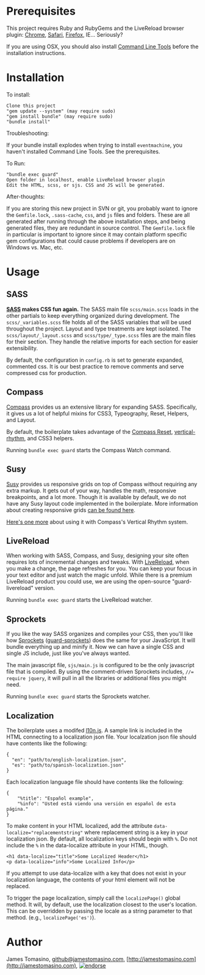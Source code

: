 Prerequisites
=============

This project requires Ruby and RubyGems and the LiveReload browser plugin: [Chrome](https://chrome.google.com/webstore/detail/jnihajbhpnppcggbcgedagnkighmdlei), [Safari](https://github.com/downloads/mockko/livereload/LiveReload-1.6.2.safariextz), [Firefox](https://addons.mozilla.org/firefox/addon/livereload/), IE... Seriously?

If you are using OSX, you should also install [Command Line Tools](http://connect.apple.com) before the installation instructions.

Installation
============

To install:

	Clone this project
    "gem update --system" (may require sudo)
	"gem install bundle" (may require sudo)
	"bundle install"

Troubleshooting:

If your bundle install explodes when trying to install `eventmachine`, you haven't installed Command Line Tools. See the prerequisites.

To Run:

	"bundle exec guard"
	Open folder in localhost, enable LiveReload browser plugin
	Edit the HTML, scss, or sjs. CSS and JS will be generated.

After-thoughts:

If you are storing this new project in SVN or git, you probably want to ignore the `Gemfile.lock`, `.sass-cache`, `css`, and `js` files and folders. These are all generated after running through the above installation steps, and being generated files, they are redundant in source control. The `Gemfile.lock` file in particular is important to ignore since it may contain platform specific gem configurations that could cause problems if developers are on Windows vs. Mac, etc.


Usage
============

## SASS ##

**[SASS](http://SASS-lang.com/) makes CSS fun again.** The SASS main file `scss/main.scss` loads in the other partials to keep everything organized during development. The `scss/_variables.scss` file holds all of the SASS variables that will be used throughout the project. Layout and type treatments are kept isolated. The `scss/layout/_layout.scss` and `scss/type/_type.scss` files are the main files for their section. They handle the relative imports for each section for easier extensibility.

By default, the configuration in `config.rb` is set to generate expanded, commented css. It is our best practice to remove comments and serve compressed css for production.

## Compass ##

[Compass](http://compass-style.org/) provides us an extensive library for expanding SASS. Specifically, it gives us a lot of helpful mixins for CSS3, Typeography, Reset, Helpers, and Layout.

By default, the boilerplate takes advantage of the [Compass Reset](http://compass-style.org/reference/compass/reset/), [vertical-rhythm](http://compass-style.org/reference/compass/typography/vertical_rhythm/), and CSS3 helpers.

Running `bundle exec guard` starts the Compass Watch command.

## Susy ##

[Susy](http://susy.oddbird.net/) provides us responsive grids on top of Compass without requiring any extra markup. It gets out of your way, handles the math, responsive breakpoints, and a lot more. Though it is available by default, we do not have any Susy layout code implemented in the boilerplate. More information about creating responsive grids [can be found here](http://www.outlier.com/thinktank/2012-08/creating-adaptive-grid-compass-and-susy).

[Here's one more](http://scottdavis.github.com/blog/2011/12/30/introduction-to-building-websites-using-susy-and-compass-vertical-rhythm/) about using it with Compass's Vertical Rhythm system.

## LiveReload ##

When working with SASS, Compass, and Susy, designing your site often requires lots of incremental changes and tweaks. With [LiveReload](https://github.com/guard/guard-livereload), when you make a change, the page refreshes for you. You can keep your focus in your text editor and just watch the magic unfold. While there is a premium LiveReload product you could use, we are using the open-source "guard-livereload" version.

Running `bundle exec guard` starts the LiveReload watcher.

## Sprockets ##

If you like the way SASS organizes and compiles your CSS, then you'll like how [Sprockets](https://github.com/sstephenson/sprockets) ([guard-sprockets](https://github.com/guard/guard-sprockets)) does the same for your JavaScript. It will bundle everything up and minify it. Now we can have a single CSS and single JS include, just like you've always wanted.

The main javascript file, `sjs/main.js` is configured to be the only javascript file that is compiled. By using the comment-driven Sprockets includes, `//= require jquery`, it will pull in all the libraries or additional files you might need.

Running `bundle exec guard` starts the Sprockets watcher.

## Localization ##

The boilerplate uses a modifed [l10n.js](https://github.com/eligrey/l10n.js/). A sample link is included in the HTML connecting to a localization json file. Your localzation json file should have contents like the following:

    {
      "en": "path/to/english-localization.json",
      "es": "path/to/spanish-localization.json"
    }

Each localization language file should have contents like the following:

    {
        "%title": "Español example",
        "%info": "Usted está viendo una versión en español de esta página."
    }

To make content in your HTML localized, add the attribute `data-localize="replacementstring"` where replacement string is a key in your localization json. By default, all localization keys should begin with `%`. Do not include the `%` in the data-localize attribute in your HTML, though.

    <h1 data-localize="title">Some Localized Header</h1>
    <p data-localize="info">Some Localized Info</p>

If you attempt to use data-localize with a key that does not exist in your localization language, the contents of your html element will not be replaced.

To trigger the page localization, simply call the `localizePage()` global method. It will, by default, use the localization closest to the user's location. This can be overridden by passing the locale as a string parameter to that method. (e.g., `localizePage('es')`).


Author
======

James Tomasino, github@jamestomasino.com, [http://jamestomasino.com](http://jamestomasino.com), [![endorse](http://api.coderwall.com/jamestomasino/endorsecount.png)](http://coderwall.com/jamestomasino)


